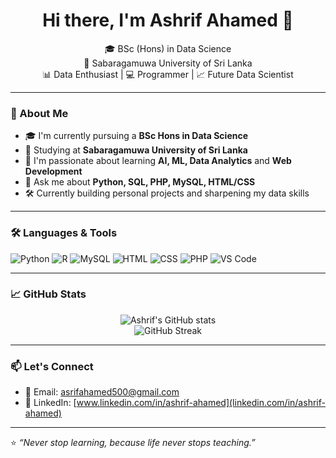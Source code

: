 <h1 align="center">Hi there, I'm Ashrif Ahamed 👋</h1>

<p align="center">
  🎓 BSc (Hons) in Data Science <br/>
  📍 Sabaragamuwa University of Sri Lanka <br/>
  📊 Data Enthusiast | 💻 Programmer | 📈 Future Data Scientist
</p>

---

### 🚀 About Me

- 🎓 I'm currently pursuing a **BSc Hons in Data Science**
- 🏫 Studying at **Sabaragamuwa University of Sri Lanka**
- 🌱 I'm passionate about learning **AI, ML, Data Analytics** and **Web Development**
- 💬 Ask me about **Python, SQL, PHP, MySQL, HTML/CSS**
- 🛠️ Currently building personal projects and sharpening my data skills

---

### 🛠️ Languages & Tools

![Python](https://img.shields.io/badge/-Python-333333?style=flat&logo=python)
![R](https://img.shields.io/badge/-R-276DC3?style=flat&logo=r)
![MySQL](https://img.shields.io/badge/-MySQL-4479A1?style=flat&logo=mysql)
![HTML](https://img.shields.io/badge/-HTML5-E34F26?style=flat&logo=html5)
![CSS](https://img.shields.io/badge/-CSS3-1572B6?style=flat&logo=css3)
![PHP](https://img.shields.io/badge/-PHP-777BB4?style=flat&logo=php)
![VS Code](https://img.shields.io/badge/-VS%20Code-007ACC?style=flat&logo=visual-studio-code)

---

### 📈 GitHub Stats

<p align="center">
  <img src="https://github-readme-stats.vercel.app/api?username=Ashrif-Hub&show_icons=true&theme=radical" alt="Ashrif's GitHub stats" />
  <br/>
  <img src="https://github-readme-streak-stats.herokuapp.com/?user=Ashrif-Hub&theme=radical" alt="GitHub Streak" />
</p>

---

### 📫 Let's Connect

- 📧 Email: [asrifahamed500@gmail.com](mailto:asrifahamed500@gmail.com)
- 💼 LinkedIn: [www.linkedin.com/in/ashrif-ahamed](linkedin.com/in/ashrif-ahamed)

---

⭐️ _“Never stop learning, because life never stops teaching.”_

